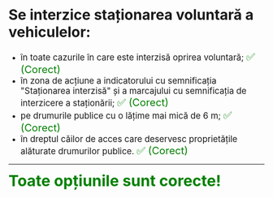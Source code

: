 # Se interzice staționarea voluntară a vehiculelor:

- <span style="font-size: larger;">în toate cazurile în care este interzisă oprirea voluntară; <span style="color: green; font-size: larger;">✅ (Corect)</span></span>
- <span style="font-size: larger;">în zona de acțiune a indicatorului cu semnificația "Staționarea interzisă" și a marcajului cu semnificația de interzicere a staționării; <span style="color: green; font-size: larger;">✅ (Corect)</span></span>
- <span style="font-size: larger;">pe drumurile publice cu o lățime mai mică de 6 m; <span style="color: green; font-size: larger;">✅ (Corect)</span></span>
- <span style="font-size: larger;">în dreptul căilor de acces care deservesc proprietățile alăturate drumurilor publice. <span style="color: green; font-size: larger;">✅ (Corect)</span></span>

---

<span style="font-size: 30px; font-weight: bold;">**<span style="color: green;">Toate opțiunile sunt corecte!</span>**</span>